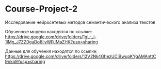 # Course-Project-2
Исследование нейросетевых методов семантического анализа текстов

Обученные модели находятся по ссылке: https://drive.google.com/drive/folders/1gL-_i-1lMg_J7ZZ0guDo8iiyWPJMaZHK?usp=sharing

Данные для обучения находятся по ссылке: https://drive.google.com/drive/folders/12V2Nk4GhezUClBwupKYgAMAnttC9nkn9?usp=sharing
